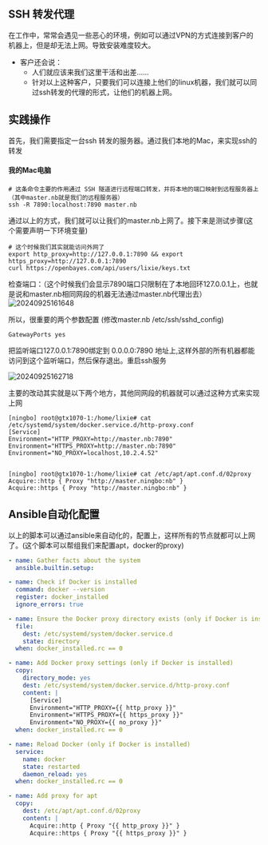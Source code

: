 
## **SSH 转发代理**

在工作中，常常会遇见一些恶心的环境，例如可以通过VPN的方式连接到客户的机器上，但是却无法上网。导致安装难度较大。

- 客户还会说：
  - 人们就应该来我们这里干活和出差......
  - 针对以上这种客户，只要我们可以连接上他们的linux机器，我们就可以同过ssh转发的代理的形式，让他们的机器上网。

## 实践操作

首先，我们需要指定一台ssh 转发的服务器。通过我们本地的Mac，来实现ssh的转发


#### 我的Mac电脑

```shell
# 这条命令主要的作用通过 SSH 隧道进行远程端口转发，并将本地的端口映射到远程服务器上（其中master.nb就是我们的远程服务器）
ssh -R 7890:localhost:7890 master.nb
```

通过以上的方式，我们就可以让我们的master.nb上网了。接下来是测试步骤(这个需要声明一下环境变量)

```shell
# 这个时候我们其实就能访问外网了
export http_proxy=http://127.0.0.1:7890 && export https_proxy=http://127.0.0.1:7890
curl https://openbayes.com/api/users/lixie/keys.txt
```

检查端口：（这个时候我们会显示7890端口只限制在了本地回环127.0.0.1上，也就是说和master.nb相同网段的机器无法通过master.nb代理出去）
![20240925161648](https://barry-boy-1311671045.cos.ap-beijing.myqcloud.com/blog/20240925161648.png)

所以，很重要的两个参数配置 (修改master.nb /etc/ssh/sshd_config)
```
GatewayPorts yes
```
把监听端口127.0.0.1:7890绑定到 0.0.0.0:7890 地址上,这样外部的所有机器都能访问到这个监听端口，然后保存退出。重启ssh服务

![20240925162718](https://barry-boy-1311671045.cos.ap-beijing.myqcloud.com/blog/20240925162718.png)


主要的改动其实就是以下两个地方，其他同网段的机器就可以通过这种方式来实现上网
```
[ningbo] root@gtx1070-1:/home/lixie# cat /etc/systemd/system/docker.service.d/http-proxy.conf
[Service]
Environment="HTTP_PROXY=http://master.nb:7890"
Environment="HTTPS_PROXY=http://master.nb:7890"
Environment="NO_PROXY=localhost,10.2.4.52"


[ningbo] root@gtx1070-1:/home/lixie# cat /etc/apt/apt.conf.d/02proxy
Acquire::http { Proxy "http://master.ningbo:nb" }
Acquire::https { Proxy "http://master.ningbo:nb" }
```

## Ansible自动化配置

以上的脚本可以通过ansible来自动化的，配置上，这样所有的节点就都可以上网了。(这个脚本可以帮组我们来配置apt，docker的proxy)

```yaml
- name: Gather facts about the system
  ansible.builtin.setup:

- name: Check if Docker is installed
  command: docker --version
  register: docker_installed
  ignore_errors: true

- name: Ensure the Docker proxy directory exists (only if Docker is installed)
  file:
    dest: /etc/systemd/system/docker.service.d
    state: directory
  when: docker_installed.rc == 0

- name: Add Docker proxy settings (only if Docker is installed)
  copy:
    directory_mode: yes
    dest: /etc/systemd/system/docker.service.d/http-proxy.conf
    content: |
      [Service]
      Environment="HTTP_PROXY={{ http_proxy }}"
      Environment="HTTPS_PROXY={{ https_proxy }}"
      Environment="NO_PROXY={{ no_proxy }}"
  when: docker_installed.rc == 0

- name: Reload Docker (only if Docker is installed)
  service:
    name: docker
    state: restarted
    daemon_reload: yes
  when: docker_installed.rc == 0

- name: Add proxy for apt
  copy:
    dest: /etc/apt/apt.conf.d/02proxy
    content: |
      Acquire::http { Proxy "{{ http_proxy }}" }
      Acquire::https { Proxy "{{ https_proxy }}" }
```